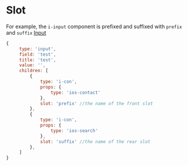 # Slot

For example, the `i-input` component is prefixed and suffixed with `prefix` and `suffix` [Input](https://iviewui.com/components/input#QZHHZTB)

```js
{
     type: 'input',
     field: 'test',
     title: 'test',
     value: '',
     children: [
         {
             type: 'i-con',
             props: {
                 type: 'ios-contact'
             },
             slot: 'prefix' //the name of the front slot
         },
         {
             type: 'i-con',
             props: {
                 type: 'ios-search'
             },
             slot: 'suffix' //the name of the rear slot
         },
     ]
}